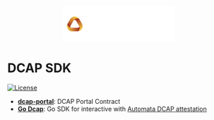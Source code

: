 <div align="center">
  <picture>
    <source media="(prefers-color-scheme: dark)" srcset="https://raw.githubusercontent.com/automata-network/automata-brand-kit/main/PNG/ATA_White%20Text%20with%20Color%20Logo.png">
    <source media="(prefers-color-scheme: light)" srcset="https://raw.githubusercontent.com/automata-network/automata-brand-kit/main/PNG/ATA_Black%20Text%20with%20Color%20Logo.png">
    <img src="https://raw.githubusercontent.com/automata-network/automata-brand-kit/main/PNG/ATA_White%20Text%20with%20Color%20Logo.png" width="50%">
  </picture>
</div>

# DCAP SDK
[![License](https://img.shields.io/badge/License-Apache%202.0-blue.svg)](LICENSE)


* **[dcap-portal](./packages/dcap-portal/)**: DCAP Portal Contract
* **[Go Dcap](./packages/godcap/)**: Go SDK for interactive with [Automata DCAP attestation](http://github.com/automata-network/automata-dcap-attestation)